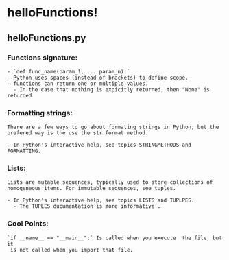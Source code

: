 # helloFunctions!

## helloFunctions.py

### Functions signature:
    - `def func_name(param_1, ... param_n):`
    - Python uses spaces (instead of brackets) to define scope.
    - functions can return one or multiple values.
      - In the case that nothing is expicitly returned, then "None" is returned
        
### Formatting strings:
    There are a few ways to go about formating strings in Python, but the
    prefered way is the use the str.format method.

    - In Python's interactive help, see topics STRINGMETHODS and FORMATTING.

### Lists:
    Lists are mutable sequences, typically used to store collections of
    homogeneous items. For immutable sequences, see tuples.

    - In Python's interactive help, see topics LISTS and TUPLPES.
      - The TUPLES ducumentation is more informative...

### Cool Points:
    `if __name__ == "__main__":` Is called when you execute  the file, but it 
     is not called when you import that file.
